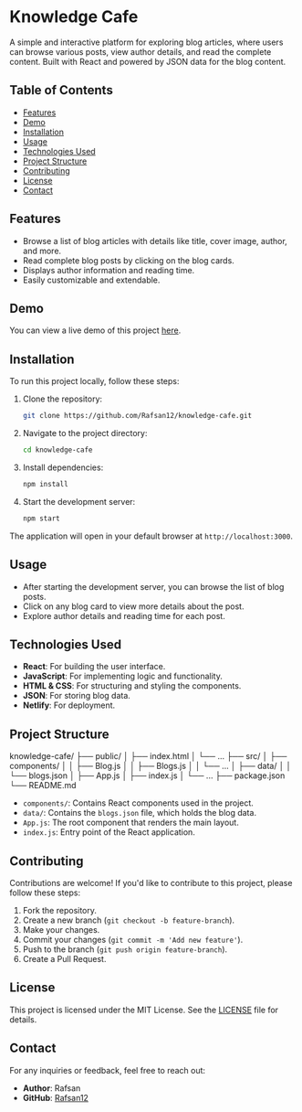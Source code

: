 # Knowledge Cafe

A simple and interactive platform for exploring blog articles, where users can browse various posts, view author details, and read the complete content. Built with React and powered by JSON data for the blog content.

## Table of Contents

- [Features](#features)
- [Demo](#demo)
- [Installation](#installation)
- [Usage](#usage)
- [Technologies Used](#technologies-used)
- [Project Structure](#project-structure)
- [Contributing](#contributing)
- [License](#license)
- [Contact](#contact)

## Features

- Browse a list of blog articles with details like title, cover image, author, and more.
- Read complete blog posts by clicking on the blog cards.
- Displays author information and reading time.
- Easily customizable and extendable.

## Demo

You can view a live demo of this project [here](https://timely-brioche-5f6072.netlify.app/).

## Installation

To run this project locally, follow these steps:

1. Clone the repository:

   ```bash
   git clone https://github.com/Rafsan12/knowledge-cafe.git
   ```

2. Navigate to the project directory:

   ```bash
   cd knowledge-cafe
   ```

3. Install dependencies:

   ```bash
   npm install
   ```

4. Start the development server:

   ```bash
   npm start
   ```

The application will open in your default browser at `http://localhost:3000`.

## Usage

- After starting the development server, you can browse the list of blog posts.
- Click on any blog card to view more details about the post.
- Explore author details and reading time for each post.

## Technologies Used

- **React**: For building the user interface.
- **JavaScript**: For implementing logic and functionality.
- **HTML & CSS**: For structuring and styling the components.
- **JSON**: For storing blog data.
- **Netlify**: For deployment.

## Project Structure

knowledge-cafe/ ├── public/ │ ├── index.html │ └── ... ├── src/ │ ├── components/ │ │ ├── Blog.js │ │ ├── Blogs.js │ │ └── ... │ ├── data/ │ │ └── blogs.json │ ├── App.js │ ├── index.js │ └── ... ├── package.json └── README.md

- `components/`: Contains React components used in the project.
- `data/`: Contains the `blogs.json` file, which holds the blog data.
- `App.js`: The root component that renders the main layout.
- `index.js`: Entry point of the React application.

## Contributing

Contributions are welcome! If you'd like to contribute to this project, please follow these steps:

1. Fork the repository.
2. Create a new branch (`git checkout -b feature-branch`).
3. Make your changes.
4. Commit your changes (`git commit -m 'Add new feature'`).
5. Push to the branch (`git push origin feature-branch`).
6. Create a Pull Request.

## License

This project is licensed under the MIT License. See the [LICENSE](LICENSE) file for details.

## Contact

For any inquiries or feedback, feel free to reach out:

- **Author**: Rafsan
- **GitHub**: [Rafsan12](https://github.com/Rafsan12)
